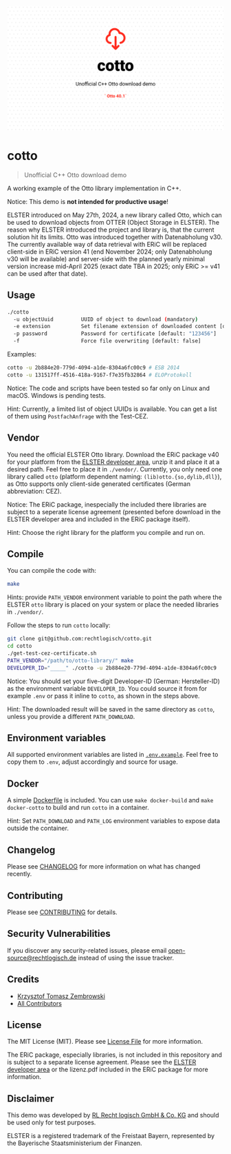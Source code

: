 ![Recht logisch cotto banner image](rechtlogisch-cotto-banner.png)

# cotto

> Unofficial C++ Otto download demo

A working example of the Otto library implementation in C++.

Notice: This demo is **not intended for productive usage**!

ELSTER introduced on May 27th, 2024, a new library called Otto, which can be used to download objects from OTTER (Object Storage in ELSTER). The reason why ELSTER introduced the project and library is, that the current solution hit its limits. Otto was introduced together with Datenabholung v30. The currently available way of data retrieval with ERiC will be replaced client-side in ERiC version 41 (end November 2024; only Datenabholung v30 will be available) and server-side with the planned yearly minimal version increase mid-April 2025 (exact date TBA in 2025; only ERiC >= v41 can be used after that date).

## Usage

```bash
./cotto
  -u objectUuid         UUID of object to download (mandatory)
  -e extension          Set filename extension of downloaded content [default: "txt"]
  -p password           Password for certificate [default: "123456"]
  -f                    Force file overwriting [default: false]
```

Examples:

```bash
cotto -u 2b884e20-779d-4094-a1de-8304a6fc00c9 # ESB 2014
cotto -u 131517ff-4516-418a-9167-f7e35fb32864 # ELOProtokoll
```

Notice: The code and scripts have been tested so far only on Linux and macOS. Windows is pending tests.

Hint: Currently, a limited list of object UUIDs is available. You can get a list of them using `PostfachAnfrage` with the Test-CEZ.

## Vendor

You need the official ELSTER Otto library. Download the ERiC package v40 for your platform from the [ELSTER developer area](https://www.elster.de/elsterweb/entwickler/infoseite/eric), unzip it and place it at a desired path. Feel free to place it in `./vendor/`. Currently, you only need one library called `otto` (platform dependent naming: `(lib)otto.{so,dylib,dll}`), as Otto supports only client-side generated certificates (German abbreviation: CEZ).

Notice: The ERiC package, inespecially the included there libraries are subject to a seperate license agreement (presented before download in the ELSTER developer area and included in the ERiC package itself).

Hint: Choose the right library for the platform you compile and run on.

## Compile

You can compile the code with:

```bash
make
```

Hints: provide `PATH_VENDOR` environment variable to point the path where the ELSTER `otto` library is placed on your system or place the needed libraries in `./vendor/`.

Follow the steps to run `cotto` locally:

```bash
git clone git@github.com:rechtlogisch/cotto.git
cd cotto
./get-test-cez-certificate.sh
PATH_VENDOR="/path/to/otto-library/" make
DEVELOPER_ID="_____" ./cotto -u 2b884e20-779d-4094-a1de-8304a6fc00c9
```

Notice: You should set your five-digit Developer-ID (German: Hersteller-ID) as the environment variable `DEVELOPER_ID`. You could source it from for example `.env` or pass it inline to `cotto`, as shown in the steps above.

Hint: The downloaded result will be saved in the same directory as `cotto`, unless you provide a different `PATH_DOWNLOAD`.

## Environment variables

All supported environment variables are listed in [`.env.example`](.env.example). Feel free to copy them to `.env`, adjust accordingly and source for usage.

## Docker

A simple [Dockerfile](Dockerfile) is included. You can use `make docker-build` and `make docker-cotto` to build and run `cotto` in a container.

Hint: Set `PATH_DOWNLOAD` and `PATH_LOG` environment variables to expose data outside the container.

## Changelog

Please see [CHANGELOG](CHANGELOG.md) for more information on what has changed recently.

## Contributing

Please see [CONTRIBUTING](https://github.com/rechtlogisch/.github/blob/main/CONTRIBUTING.md) for details.

## Security Vulnerabilities

If you discover any security-related issues, please email open-source@rechtlogisch.de instead of using the issue tracker.

## Credits

- [Krzysztof Tomasz Zembrowski](https://github.com/rechtlogisch)
- [All Contributors](../../contributors)

## License

The MIT License (MIT). Please see [License File](LICENSE.md) for more information.

The ERiC package, especially libraries, is not included in this repository and is subject to a separate license agreement. Please see the [ELSTER developer area](https://www.elster.de/elsterweb/entwickler/infoseite/eric) or the lizenz.pdf included in the ERiC package for more information.

## Disclaimer

This demo was developed by [RL Recht logisch GmbH & Co. KG](https://rechtlogisch.de/impressum/) and should be used only for test purposes.

ELSTER is a registered trademark of the Freistaat Bayern, represented by the Bayerische Staatsministerium der Finanzen.
